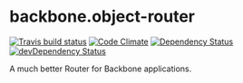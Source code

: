 # backbone.object-router
[![Travis build status](http://img.shields.io/travis/jmeas/backbone.object-router.svg?style=flat)](https://travis-ci.org/jmeas/backbone.object-router)
[![Code Climate](https://codeclimate.com/github/jmeas/backbone.object-router/badges/gpa.svg)](https://codeclimate.com/github/jmeas/backbone.object-router)
[![Dependency Status](https://david-dm.org/jmeas/backbone.object-router.svg)](https://david-dm.org/jmeas/backbone.object-router)
[![devDependency Status](https://david-dm.org/jmeas/backbone.object-router/dev-status.svg)](https://david-dm.org/jmeas/backbone.object-router#info=devDependencies)

A much better Router for Backbone applications.
